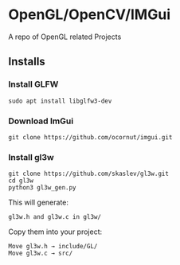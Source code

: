 # OpenGL/OpenCV/IMGui

A repo of OpenGL related Projects

## Installs

### Install GLFW

```
sudo apt install libglfw3-dev

```

### Download ImGui

```
git clone https://github.com/ocornut/imgui.git

```

### Install gl3w

```
git clone https://github.com/skaslev/gl3w.git
cd gl3w
python3 gl3w_gen.py
```

This will generate:

```
gl3w.h and gl3w.c in gl3w/
```

Copy them into your project:

```
Move gl3w.h → include/GL/
Move gl3w.c → src/
```
